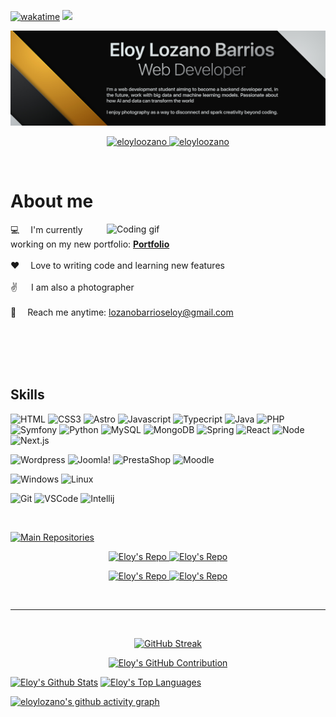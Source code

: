 <!--
<h2 align="center">
  Welcome to Eloy World!
  <img src="https://media.giphy.com/media/hvRJCLFzcasrR4ia7z/giphy.gif" width="28">
</h2>
-->

<!--
<p align="center">
  <a href="https://github.com/alsiam"><img src="https://readme-typing-svg.herokuapp.com/?lines=Self%20Taught%20Programmer;Front%20End%20Developer;1.5%2B%20years%20of%20coding%20experience;Always%20learning%20new%20things&center=true&width=380&height=45"></a>
</p>
 -->

[![wakatime](https://wakatime.com/badge/user/018d5713-4469-4321-8613-b4c0e8d30dff.svg?style=flat-square)](https://wakatime.com/@018d5713-4469-4321-8613-b4c0e8d30dff)
![](https://komarev.com/ghpvc/?username=eloylozano&color=green&style=flat-square)

<a href="https://github.com/eloylozano/banner/blob/main/banner.png"><img src="https://github.com/eloylozano/banner/blob/main/eloylozanobanner.png" title="Banner de presentación" /></a>

<p align="center"> 
</p>

<p align="center">
  <!--
 <a href="https://alsiam.com" target="blank">
  <img src="https://img.shields.io/badge/Website-DC143C?style=for-the-badge&logo=medium&logoColor=white" alt="alsiam" />
 </a>
   -->
  <a href="https://instagram.com/eloyloozano" target="_blank">
  <img src="https://img.shields.io/badge/Instagram-fe4164?style=for-the-badge&logo=instagram&logoColor=white" alt="eloyloozano" />
 </a> 
 <a href="https://www.linkedin.com/in/eloylozano/" target="_blank">
  <img src="https://img.shields.io/badge/LinkedIn-0077B5?style=for-the-badge&logo=linkedin&logoColor=white" alt="eloyloozano"/>
 </a>
 <!-- <a href="" target="_blank">
  <img src="https://img.shields.io/badge/dev.to-0A0A0A?style=for-the-badge&logo=dev.to&logoColor=white" alt="alsiam" />
 </a> -->
<!--  <a href="https://twitter.com/" target="_blank">
  <img src="https://img.shields.io/badge/Twitter-1DA1F2?style=for-the-badge&logo=twitter&logoColor=white" />
 </a> -->
 
<!--  <a href="https://facebook.com/" target="_blank">
  <img src="https://img.shields.io/badge/Facebook-20BEFF?&style=for-the-badge&logo=facebook&logoColor=white" alt="alsiam"  />
  </a>  -->
</p>
<br />

<!-- About Section -->
 # About me
 
<p>
 <img align="right" width="350" src="/assets/programmer.gif" alt="Coding gif" />
  
 💻&emsp; I'm currently working on my new portfolio: <a href="https://github.com/eloylozano/portfolio.git"><b>Portfolio</b><a/> <br/><br/>
 ❤️&emsp; Love to writing code and learning new features<br/><br/>
  ✌️ &emsp;  I am also a photographer<br/><br/>
 📧&emsp; Reach me anytime: lozanobarrioseloy@gmail.com<br/><br/>
 <!-- 💬 &emsp; Ask me about anything [here](https://github.com/eloylozano/eloyloozano/issues)-->

</p>

<br/>
<br/>
<br/>

## Skills


![HTML](https://img.shields.io/badge/HTML5-E34F26?style=for-the-badge&logo=html5&logoColor=white)
![CSS3](https://img.shields.io/badge/CSS3-1572B6?style=for-the-badge&logo=css3&logoColor=white)
![Astro](https://img.shields.io/badge/astro-ffffff?style=for-the-badge&labelColor=7b13f2&logo=astro&logoColor=ffffff)
![Javascript](https://img.shields.io/badge/Javascript-F0DB4F?style=for-the-badge&labelColor=black&logo=javascript&logoColor=F0DB4F)
![Typecript](https://img.shields.io/badge/Typescript-187bde?style=for-the-badge&labelColor=white&logo=typescript&logoColor=187bde)
![Java](https://img.shields.io/badge/Java-ED8B00?style=for-the-badge&logo=openjdk&logoColor=white)
![PHP](https://img.shields.io/badge/PHP-ca99f7?style=for-the-badge&labelColor=ca99f7&logo=PHP&logoColor=white)
![Symfony](https://img.shields.io/badge/symfony-f9f9f9?style=for-the-badge&labelColor=f9f9f9&logo=symfony&logoColor=000)
![Python](https://img.shields.io/badge/Python-blue?style=for-the-badge&labelColor=yellow&logo=Python&logoColor=white)
![MySQL](https://img.shields.io/badge/mySQL-ffbb28?style=for-the-badge&labelColor=ffbb28&logo=mySQl&logoColor=white)
![MongoDB](https://img.shields.io/badge/mongodb-fff?style=for-the-badge&labelColor=189c16&logo=mongodb&logoColor=white)
![Spring](https://img.shields.io/badge/spring-56c92c?style=for-the-badge&labelColor=56c92c&logo=spring&logoColor=white)
![React](https://img.shields.io/badge/react-04c5cc?style=for-the-badge&labelColor=white&logo=react&logoColor=04c5cc)
![Node](https://img.shields.io/badge/node.js-383838?style=for-the-badge&labelColor=white&logo=node.js&logoColor=18de57)
![Next.js](https://img.shields.io/badge/next.js-f9f9f9?style=for-the-badge&labelColor=f9f9f9&logo=next.js&logoColor=252525)

![Wordpress](https://img.shields.io/badge/wordpress-212121?logo=wordpress&style=for-the-badge)
![Joomla!](https://img.shields.io/badge/joomla!-ff6666?logo=joomla&style=for-the-badge)
![PrestaShop](https://img.shields.io/badge/prestashop-e82ca3?style=for-the-badge&labelColor=fff&logo=prestashop&logoColor=000)
![Moodle](https://img.shields.io/badge/moodle-white?style=for-the-badge&labelColor=orange&logo=moodle&logoColor=white)

![Windows](https://img.shields.io/badge/Windows-skyblue?style=for-the-badge&labelColor=skyblue&logo=Windows&logoColor=white)
![Linux](https://img.shields.io/badge/Linux-FCC624?style=for-the-badge&logo=linux&logoColor=black) 

![Git](https://img.shields.io/badge/Git-F05032?style=for-the-badge&logo=git&logoColor=white)
![VSCode](https://img.shields.io/badge/Visual_Studio-0078d7?style=for-the-badge&logo=visual%20studio&logoColor=white)
![Intellij](https://img.shields.io/badge/Intellij%20Idea-000?logo=intellij-idea&style=for-the-badge)

<br/>

<p align="left">
  <a href="https://github.com/eloylozano?tab=repositories" target="_blank"><img alt="Main Repositories" title="Main Repositories" src="https://img.shields.io/badge/-Main%20Repos-50d561?style=for-the-badge&logo=koding&logoColor=white"/></a>
</p>

<p align="center">
  <a href="https://github.com/eloylozano/deskify">
    <img src="https://github-readme-stats.vercel.app/api/pin/?username=eloylozano&repo=deskify&border_color=37ad43&bg_color=0D1117&title_color=fff&text_color=8B949E&icon_color=fff" alt="Eloy's Repo"/> 
  </a>
    <a href="https://github.com/eloylozano/pawtopia">
    <img src="https://github-readme-stats.vercel.app/api/pin/?username=eloylozano&repo=pawtopia&border_color=ba34eb&bg_color=0D1117&title_color=fff&text_color=8B949E&icon_color=fff" alt="Eloy's Repo"/> 
  </a>
</p>
<p align="center">
  <a href="https://github.com/eloylozano/ConcesionarioVehiculos">
    <img src="https://github-readme-stats.vercel.app/api/pin/?username=eloylozano&repo=ConcesionarioVehiculos&border_color=ff756e&bg_color=0D1117&title_color=fff&text_color=8B949E&icon_color=fff" alt="Eloy's Repo"/> 
  </a>
  <a href="https://github.com/eloylozano/AppFluence">
    <img src="https://github-readme-stats.vercel.app/api/pin/?username=eloylozano&repo=AppFluence&border_color=6ee2ff&bg_color=0D1117&title_color=fff&text_color=8B949E&icon_color=fff" alt="Eloy's Repo"/> 
  </a>
</p>


<br/>
<hr/>
<br/>

<p align="center">
  <a href="https://github.com/eloylozano">
    <img src="https://github-readme-streak-stats.herokuapp.com?user=eloylozano&theme=dark&border_radius=10&date_format=j%20M%5B%20Y%5D&border=3CD66F&background=2D333A&ring=ABD200&fire=FF6701&currStreakLabel=3CD66F" alt="GitHub Streak" />
<!--     <img src="https://github-readme-streak-stats.herokuapp.com/?user=eloylozano&theme=merko&border=50d461&background=2d333a" alt="Eloy's GitHub streak"/> -->
  </a>
</p>

<p align="center">
  <a href="https://github.com/eloylozano">
    <img src="http://github-profile-summary-cards.vercel.app/api/cards/profile-details?username=eloylozano&theme=merko" alt="Eloy's GitHub Contribution"/>
  </a>
</p>

<a> 
    <a href="https://github.com/eloylozano"><img alt="Eloy's Github Stats" src="https://denvercoder1-github-readme-stats.vercel.app/api?username=eloylozano&show_icons=true&count_private=true&theme=react&border_color=3cd66f&bg_color=2d333a&title_color=ffffff&icon_color=3cd66f" height="192px" width="49.5%"/></a>
  <a href="https://github.com/eloylozano"><img alt="Eloy's Top Languages" src="https://denvercoder1-github-readme-stats.vercel.app/api/top-langs/?username=eloylozano&langs_count=8&layout=compact&theme=react&border_color=3cd66f&bg_color=2d333a&title_color=ffffff&icon_color=cf66ff" height="192px" width="49.5%"/></a>
  <br/>
</a>


[![eloylozano's github activity graph](https://github-readme-activity-graph.vercel.app/graph?username=eloylozano&bg_color=2d3330&color=ffffff&line=51d762&point=ffffff&area=true&hide_border=true)](https://github.com/ashutosh00710/github-readme-activity-graph)
